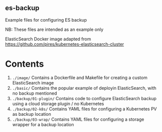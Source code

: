 ## es-backup
Example files for configuring ES backup

NB: These files are intended as an example only

ElasticSearch Docker image adapted from https://github.com/pires/kubernetes-elasticsearch-cluster

# Contents
1. `./image/`
  Contains a Dockerfile and Makefile for creating a custom ElasticSearch image
1. `./basic/`
  Contains the popular example of deployin ElasticSearch, with no backup mentioned
1. `./backup/01-plugin/`
  Contains code to configure ElasticSearch backup using a cloud storage plugin / no Kubernetes
1. `./backup/02-k8s/`
  Contains YAML files for configuring a Kubernetes PV as backup location
1. `./backup/03-wrap/`
  Contains YAML files for configuring a storage wrapper for a backup location
